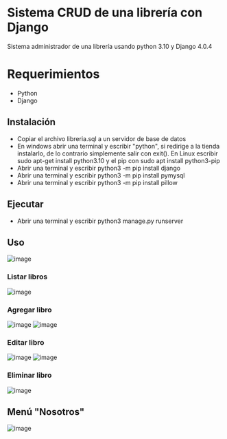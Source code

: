 # Sistema CRUD de una librería con Django
Sistema administrador de una librería usando python 3.10 y Django 4.0.4

# Requerimientos
* Python
* Django

## Instalación
* Copiar el archivo libreria.sql a un servidor de base de datos
* En windows abrir una terminal y escribir "python", si redirige a la tienda instalarlo, de lo contrario simplemente salir con exit(). En Linux escribir sudo apt-get install python3.10 y el pip con sudo apt install python3-pip
* Abrir una terminal y escribir python3 -m pip install django
* Abrir una terminal y escribir python3 -m pip install pymysql
* Abrir una terminal y escribir python3 -m pip install pillow

## Ejecutar
* Abrir una terminal y escribir python3 manage.py runserver

## Uso
![image](https://user-images.githubusercontent.com/106128245/184286397-7966d13c-3686-4da9-b500-2c2fa25ba435.png)
### Listar libros
![image](https://user-images.githubusercontent.com/106128245/184286608-8b564ce5-a18a-4b7f-a8c1-75e7bebdb0d6.png)
### Agregar libro
![image](https://user-images.githubusercontent.com/106128245/184286893-c7485279-20dd-4b92-9cfe-75a8d80f5dd9.png)
![image](https://user-images.githubusercontent.com/106128245/184286938-99aade80-be0f-4a4c-b97f-4be620e3c5c3.png)

### Editar libro
![image](https://user-images.githubusercontent.com/106128245/184287220-4908750a-0045-4087-8946-dda228307d67.png)
![image](https://user-images.githubusercontent.com/106128245/184287265-3607c80d-b2d9-43ec-832b-862977b88a23.png)

### Eliminar libro
![image](https://user-images.githubusercontent.com/106128245/184287370-df4a1621-b4ed-4fa2-8fe7-7b244fa31f3b.png)

## Menú "Nosotros"
![image](https://user-images.githubusercontent.com/106128245/184508756-ddff145d-c22e-4f01-8c1c-c5d035068dd8.png)

